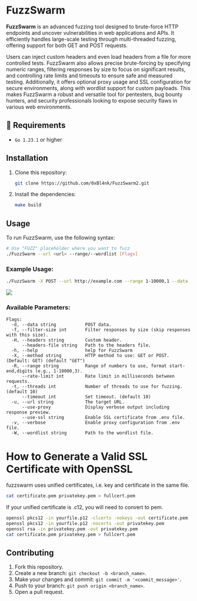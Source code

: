 # FuzzSwarm

**FuzzSwarm** is an advanced fuzzing tool designed to brute-force HTTP endpoints and uncover vulnerabilities in web applications and APIs. It efficiently handles large-scale testing through multi-threaded fuzzing, offering support for both GET and POST requests. 

Users can inject custom headers and even load headers from a file for more controlled tests. FuzzSwarm also allows precise brute-forcing by specifying numeric ranges, filtering responses by size to focus on significant results, and controlling rate limits and timeouts to ensure safe and measured testing. Additionally, it offers optional proxy usage and SSL configuration for secure environments, along with wordlist support for custom payloads. This makes FuzzSwarm a robust and versatile tool for pentesters, bug bounty hunters, and security professionals looking to expose security flaws in various web environments.

## 📃 Requirements

- `Go 1.23.1` or higher

## Installation

1. Clone this repository:
    ```bash
    git clone https://github.com/0xBl4nk/FuzzSwarm2.git
    ```

2. Install the dependencies:
    ```bash
    make build
    ```

## Usage

To run FuzzSwarm, use the following syntax:

```bash
# Use "FUZZ" placeholder where you want to fuzz
./FuzzSwarm --url <url> --range/--wordlist [Flags]
```

### Example Usage:

```bash
./FuzzSwarm -X POST --url http://example.com --range 1-10000,1 --data '{"number": FUZZ}' -H "Content-Type: application/json" -f 34 -v
```
<img src="https://i.imgur.com/guvTo1Y.png">

### Available Parameters:

```
Flags:
  -d, --data string           POST data.
  -f, --filter-size int       Filter responses by size (skip responses with this size).
  -H, --headers string        Custom header.
      --headers-file string   Path to the headers file.
  -h, --help                  help for FuzzSwarm
  -X, --method string         HTTP method to use: GET or POST. (Default: GET) (default "GET")
  -R, --range string          Range of numbers to use, format start-end,digits (e.g., 1-10000,3).
      --rate-limit int        Rate limit in milliseconds between requests.
  -t, --threads int           Number of threads to use for fuzzing. (default 10)
      --timeout int           Set timeout. (default 10)
  -u, --url string            The target URL.
      --use-proxy             Display verbose output including response preview.
      --use-ssl string        Enable SSL certificate from .env file.
  -v, --verbose               Enable proxy configuration from .env file.
  -W, --wordlist string       Path to the wordlist file.

```

# How to Generate a Valid SSL Certificate with OpenSSL
fuzzswarm uses unified certificates, i.e. key and certificate in the same file.

```bash
cat certificate.pem privatekey.pem > fullcert.pem
```
If your unified certificate is .c12, you will need to convert to pem.
```bash
openssl pkcs12 -in yourfile.p12 -clcerts -nokeys -out certificate.pem
openssl pkcs12 -in yourfile.p12 -nocerts -out privatekey.pem
openssl rsa -in privatekey.pem -out privatekey.pem
cat certificate.pem privatekey.pem > fullcert.pem
```

## Contributing

1. Fork this repository.
2. Create a new branch: `git checkout -b <branch_name>`.
3. Make your changes and commit: `git commit -m '<commit_message>'`.
4. Push to your branch: `git push origin <branch_name>`.
5. Open a pull request.
